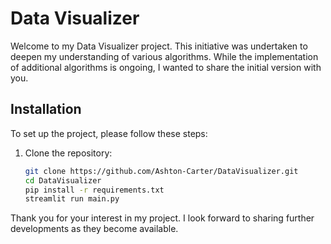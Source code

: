 # Data Visualizer

Welcome to my Data Visualizer project. This initiative was undertaken to deepen my understanding of various algorithms. While the implementation of additional algorithms is ongoing, I wanted to share the initial version with you.

## Installation

To set up the project, please follow these steps:

1. Clone the repository:
   ```bash
   git clone https://github.com/Ashton-Carter/DataVisualizer.git
   cd DataVisualizer
   pip install -r requirements.txt
   streamlit run main.py

Thank you for your interest in my project. I look forward to sharing further developments as they become available.
